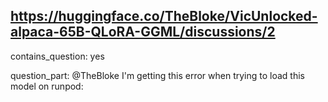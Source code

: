 ## https://huggingface.co/TheBloke/VicUnlocked-alpaca-65B-QLoRA-GGML/discussions/2

contains_question: yes

question_part: @TheBloke I'm getting this error when trying to load this model on runpod: